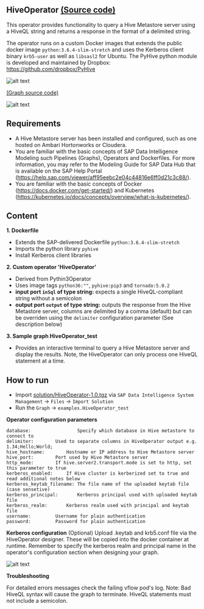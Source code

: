 HiveOperator [(Source code)](https://github.com/SAP/datahub-integration-examples/blob/master/HiveOperator/src/vrep/vflow/subengines/com/sap/python27/operators/examples/HiveOperator/script.py)
------------
This operator provides functionality to query a Hive Metastore server using a HiveQL string and returns a response in the format of a delimited string.

The operator runs on a custom Docker images that extends the public docker image `python:3.6.4-slim-stretch` and uses the Kerberos client binary `krb5-user` as well as `libsasl2` for Ubuntu. The PyHive python module is developed and maintained by Dropbox: https://github.com/dropbox/PyHive

![alt text](./graph.jpg "Graph")

[(Graph source code)](https://github.com/SAP/datahub-integration-examples/blob/master/HiveOperator/src/vrep/vflow/graphs/HiveOperator_test/graph.json)

![alt text](./Hive_Sql.jpg "Hive SQL example")

## Requirements

- A Hive Metastore server has been installed and configured, such as one hosted on Ambari Hortonworks or Cloudera.
- You are familiar with the basic concepts of SAP Data Intelligence Modeling such Pipelines (Graphs), Operators and Dockerfiles.  For more information, you may refer to the Modeling Guide for SAP Data Hub that is available on the SAP Help Portal (https://help.sap.com/viewer/aff95eebc2e04c44816e6ff0d21c3c88/).
- You are familiar with the basic concepts of Docker (https://docs.docker.com/get-started/) and Kubernetes (https://kubernetes.io/docs/concepts/overview/what-is-kubernetes/).


## Content
**1. Dockerfile**
  - Extends the SAP-delivered Dockerfile `python:3.6.4-slim-stretch`
  - Imports the python library `pyhive`
  - Install Kerberos client libraries

**2. Custom operator 'HiveOperator'**
  - Derived from Pythin3Operator
  - Uses image tags `python36:""`, `pyhive:pip3` and `tornado:5.0.2`
  - **input port `inSql` of type string:** expects a single HiveQL-compliant string without a semicolon
  - **output port `output` of type string:** outputs the response from the Hive Metastore server, columns are delimited by a comma (default) but can be overriden using the `delimiter` configuration parameter (See description below)

**3. Sample graph HiveOperator_test**
  - Provides an interactive terminal to query a Hive Metastore server and display the results. Note, the HiveOperator can only process one HiveQL statement at a time.


## How to run
  - Import [solution/HiveOperator-1.0.tgz](solution/HiveOperator-1.1.0.tgz) via `SAP Data Intelligence System Management` -> `Files` -> `Import Solution`
  - Run the `Graph` -> `examples.HiveOperator_test`

**Operator configuration parameters**

	database:                 Specify which database in Hive metastore to connect to
	delimiter:		  Used to separate columns in HiveOperator output e.g. 1.34;Hello;World;
	hive_hostname:		  Hostname or IP address to Hive Metastore server
	hive_port:		  Port used by Hive Metastore server
	http_mode:		  If hive.server2.transport.mode is set to http, set this parameter to true
	kerberos_enabled:	  If Hive cluster is kerberized set to true and read additional notes below
	kerberos_keytab_filename: The file name of the uploaded keytab file (case sensetive)
	kerberos_principal: 	  Kerberos principal used with uploaded keytab file
	kerberos_realm: 	  Kerberos realm used with principal and keytab file
	username: 		  Username for plain authentication
	password: 		  Password for plain authentication

**Kerberos configuration**
(Optional) Upload .keytab and krb5.conf file via the HiveOperator designer. These will be copied into the docker container at runtime. Remember to specify the kerberos realm and principal name in the operator's configuration section when designing your graph.

![alt text](./upload.gif "Upload")

**Troubleshooting**

For detailed errors messages check the failing vflow pod's log.
Note: Bad HiveQL syntax will cause the graph to terminate. HiveQL statements must not include a semicolon.

